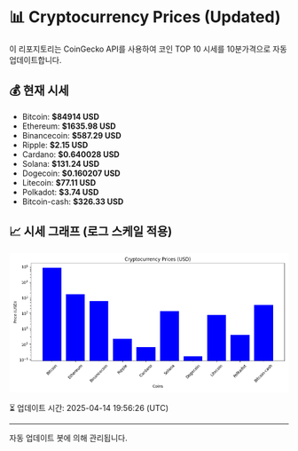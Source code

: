 
# 📊 Cryptocurrency Prices (Updated)

이 리포지토리는 CoinGecko API를 사용하여 코인 TOP 10 시세를 10분가격으로 자동 업데이트합니다.

## 💰 현재 시세
- Bitcoin: **$84914 USD**
- Ethereum: **$1635.98 USD**
- Binancecoin: **$587.29 USD**
- Ripple: **$2.15 USD**
- Cardano: **$0.640028 USD**
- Solana: **$131.24 USD**
- Dogecoin: **$0.160207 USD**
- Litecoin: **$77.11 USD**
- Polkadot: **$3.74 USD**
- Bitcoin-cash: **$326.33 USD**

## 📈 시세 그래프 (로그 스케일 적용)
![Crypto Prices](crypto_prices.png)

⏳ 업데이트 시간: 2025-04-14 19:56:26 (UTC)

---
자동 업데이트 봇에 의해 관리됩니다.
